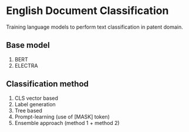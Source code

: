 # English Document Classification
Training language models to perform text classification in patent domain.

## Base model
  1. BERT
  2. ELECTRA
  
## Classification method
  1. CLS vector based
  2. Label generation
  3. Tree based
  4. Prompt-learning (use of [MASK] token)
  5. Ensemble approach (method 1 + method 2)
